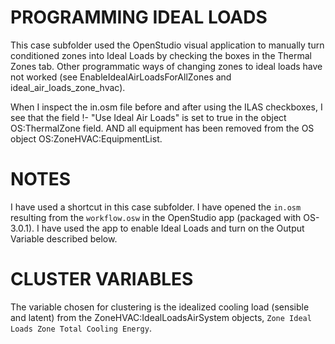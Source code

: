 # PROGRAMMING IDEAL LOADS
This case subfolder used the OpenStudio visual application to manually turn conditioned zones into Ideal Loads by checking the boxes in the Thermal Zones tab. Other programmatic ways of changing zones to ideal loads have not worked (see EnableIdealAirLoadsForAllZones and ideal_air_loads_zone_hvac).

When I inspect the in.osm file before and after using the ILAS checkboxes, I see that the field !- "Use Ideal Air Loads" is set to true in the object OS:ThermalZone field. AND all equipment has been removed from the OS object OS:ZoneHVAC:EquipmentList.

# NOTES
I have used a shortcut in this case subfolder. I have opened the `in.osm` resulting from the `workflow.osw` in the OpenStudio app (packaged with OS-3.0.1). I have used the app to enable Ideal Loads and turn on the Output Variable described below.

# CLUSTER VARIABLES
The variable chosen for clustering is the idealized cooling load (sensible and latent) from the ZoneHVAC:IdealLoadsAirSystem objects, `Zone Ideal Loads Zone Total Cooling Energy`.
